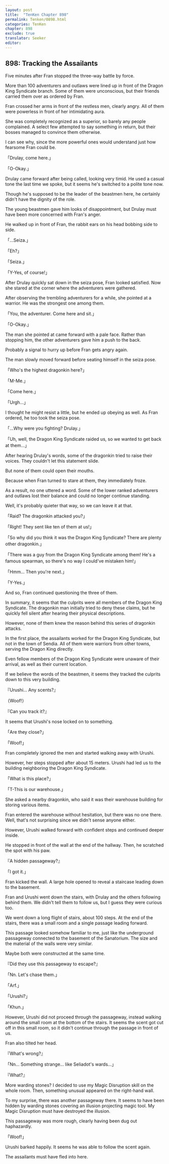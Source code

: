 ```yaml
---
layout: post
title:  "TenKen Chapter 898"
permalink: Tenken/0898.html
categories: TenKen
chapter: 898
exclude: true
translator: Seeker
editor: 
---
```

<h2>898: Tracking the Assailants</h2>

Five minutes after Fran stopped the three-way battle by force.

More than 100 adventurers and outlaws were lined up in front of the Dragon King Syndicate branch. Some of them were unconscious, but their friends carried them over as ordered by Fran.

Fran crossed her arms in front of the restless men, clearly angry. All of them were powerless in front of her intimidating aura.

She was completely recognized as a superior, so barely any people complained. A select few attempted to say something in return, but their bosses managed to convince them otherwise.

I can see why, since the more powerful ones would understand just how fearsome Fran could be.

「Drulay, come here.」

「O-Okay.」

Drulay came forward after being called, looking very timid. He used a casual tone the last time we spoke, but it seems he's switched to a polite tone now.

Though he's supposed to be the leader of the beastmen here, he certainly didn't have the dignity of the role.

The young beastmen gave him looks of disappointment, but Drulay must have been more concerned with Fran's anger.

He walked up in front of Fran, the rabbit ears on his head bobbing side to side.

「...Seiza.」

「Eh?」

「Seiza.」

「Y-Yes, of course!」

After Drulay quickly sat down in the seiza pose, Fran looked satisfied. Now she stared at the corner where the adventurers were gathered.

After observing the trembling adventurers for a while, she pointed at a warrior. He was the strongest one among them.

「You, the adventurer. Come here and sit.」

「O-Okay.」

The man she pointed at came forward with a pale face. Rather than stopping him, the other adventurers gave him a push to the back.

Probably a signal to hurry up before Fran gets angry again.

The man slowly moved forward before seating himself in the seiza pose.

「Who's the highest dragonkin here?」

「M-Me.」

「Come here.」

「Urgh...」

I thought he might resist a little, but he ended up obeying as well. As Fran ordered, he too took the seiza pose.

「...Why were you fighting? Drulay.」

「Uh, well, the Dragon King Syndicate raided us, so we wanted to get back at them...」

After hearing Drulay's words, some of the dragonkin tried to raise their voices. They couldn't let this statement slide.

But none of them could open their mouths.

Because when Fran turned to stare at them, they immediately froze.

As a result, no one uttered a word. Some of the lower ranked adventurers and outlaws lost their balance and could no longer continue standing.

Well, it's probably quieter that way, so we can leave it at that.

「Raid? The dragonkin attacked you?」

「Right! They sent like ten of them at us!」

「So why did you think it was the Dragon King Syndicate? There are plenty other dragonkin.」

「There was a guy from the Dragon King Syndicate among them! He's a famous spearman, so there's no way I could've mistaken him!」

「Hmm... Then you're next.」

「Y-Yes.」

And so, Fran continued questioning the three of them.

In summary, it seems that the culprits were all members of the Dragon King Syndicate. The dragonkin man initially tried to deny these claims, but he quickly fell silent after hearing their physical descriptions.

However, none of them knew the reason behind this series of dragonkin attacks.

In the first place, the assailants worked for the Dragon King Syndicate, but not in the town of Sendia. All of them were warriors from other towns, serving the Dragon King directly.

Even fellow members of the Dragon King Syndicate were unaware of their arrival, as well as their current location.

If we believe the words of the beastmen, it seems they tracked the culprits down to this very building.

『Urushi... Any scents?』

（Woof!）

『Can you track it?』

It seems that Urushi's nose locked on to something.

「Are they close?」

「Woof!」

Fran completely ignored the men and started walking away with Urushi.

However, her steps stopped after about 15 meters. Urushi had led us to the building neighboring the Dragon King Syndicate.

「What is this place?」

「T-This is our warehouse.」

She asked a nearby dragonkin, who said it was their warehouse building for storing various items.

Fran entered the warehouse without hesitation, but there was no one there. Well, that's not surprising since we didn't sense anyone either.

However, Urushi walked forward with confident steps and continued deeper inside.

He stopped in front of the wall at the end of the hallway. Then, he scratched the spot with his paw.

『A hidden passageway?』

「I got it.」

Fran kicked the wall. A large hole opened to reveal a staircase leading down to the basement.

Fran and Urushi went down the stairs, with Drulay and the others following behind them. We didn't tell them to follow us, but I guess they were curious too.

We went down a long flight of stairs, about 100 steps. At the end of the stairs, there was a small room and a single passage leading forward.

This passage looked somehow familiar to me, just like the underground passageway connected to the basement of the Sanatorium. The size and the material of the walls were very similar.

Maybe both were constructed at the same time.

『Did they use this passageway to escape?』

「Nn. Let's chase them.」

「Arf.」

「Urushi?」

「Khun.」

However, Urushi did not proceed through the passageway, instead walking around the small room at the bottom of the stairs. It seems the scent got cut off in this small room, so it didn't continue through the passage in front of us.

Fran also tilted her head.

『What's wrong?』

「Nn... Something strange... like Seliadot's wards...」

『What?』

More warding stones? I decided to use my Magic Disruption skill on the whole room. Then, something unusual appeared on the right-hand wall.

To my surprise, there was another passageway there. It seems to have been hidden by warding stones covering an illusion projecting magic tool. My Magic Disruption must have destroyed the illusion.

This passageway was more rough, clearly having been dug out haphazardly.

「Woof!」

Urushi barked happily. It seems he was able to follow the scent again.

The assailants must have fled into here.



